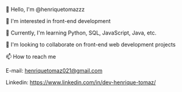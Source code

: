 👋 Hello, I'm @henriquetomazzz

👀 I'm interested in front-end development

🌱 Currently, I'm learning Python, SQL, JavaScript, Java, etc.

💞️ I'm looking to collaborate on front-end web development projects

📫 How to reach me

 E-mail: henriquetomaz021@gmail.com
  
 Linkedin: https://www.linkedin.com/in/dev-henrique-tomaz/
